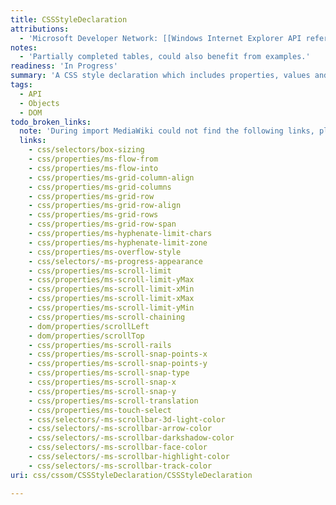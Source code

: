 ```yaml
---
title: CSSStyleDeclaration
attributions:
  - 'Microsoft Developer Network: [[Windows Internet Explorer API reference](http://msdn.microsoft.com/en-us/library/ie/hh828809%28v=vs.85%29.aspx) Article]'
notes:
  - 'Partially completed tables, could also benefit from examples.'
readiness: 'In Progress'
summary: 'A CSS style declaration which includes properties, values and priorities.'
tags:
  - API
  - Objects
  - DOM
todo_broken_links:
  note: 'During import MediaWiki could not find the following links, please fix and adjust this list.'
  links:
    - css/selectors/box-sizing
    - css/properties/ms-flow-from
    - css/properties/ms-flow-into
    - css/properties/ms-grid-column-align
    - css/properties/ms-grid-columns
    - css/properties/ms-grid-row
    - css/properties/ms-grid-row-align
    - css/properties/ms-grid-rows
    - css/properties/ms-grid-row-span
    - css/properties/ms-hyphenate-limit-chars
    - css/properties/ms-hyphenate-limit-zone
    - css/properties/ms-overflow-style
    - css/selectors/-ms-progress-appearance
    - css/properties/ms-scroll-limit
    - css/properties/ms-scroll-limit-yMax
    - css/properties/ms-scroll-limit-xMin
    - css/properties/ms-scroll-limit-xMax
    - css/properties/ms-scroll-limit-yMin
    - css/properties/ms-scroll-chaining
    - dom/properties/scrollLeft
    - dom/properties/scrollTop
    - css/properties/ms-scroll-rails
    - css/properties/ms-scroll-snap-points-x
    - css/properties/ms-scroll-snap-points-y
    - css/properties/ms-scroll-snap-type
    - css/properties/ms-scroll-snap-x
    - css/properties/ms-scroll-snap-y
    - css/properties/ms-scroll-translation
    - css/properties/ms-touch-select
    - css/selectors/-ms-scrollbar-3d-light-color
    - css/selectors/-ms-scrollbar-arrow-color
    - css/selectors/-ms-scrollbar-darkshadow-color
    - css/selectors/-ms-scrollbar-face-color
    - css/selectors/-ms-scrollbar-highlight-color
    - css/selectors/-ms-scrollbar-track-color
uri: css/cssom/CSSStyleDeclaration/CSSStyleDeclaration

---
```

